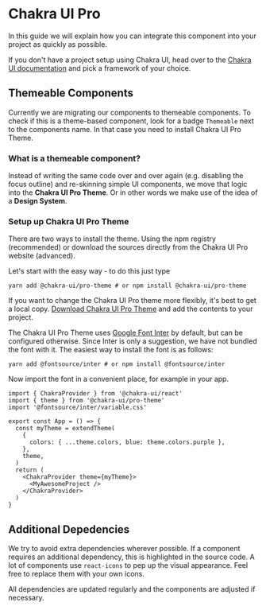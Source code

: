 # Chakra UI Pro

In this guide we will explain how you can integrate this component into your
project as quickly as possible.

If you don't have a project setup using Chakra UI, head over to the
[Chakra UI documentation](https://chakra-ui.com/docs/getting-started)
and pick a framework of your choice.

## Themeable Components

Currently we are migrating our components to themeable components.
To check if this is a theme-based component, look for a badge `Themeable`
next to the components name. In that case you need to install Chakra UI Pro Theme.

### What is a themeable component?

Instead of writing the same code over and over again (e.g. disabling the focus outline)
and re-skinning simple UI components, we move that logic into the **Chakra UI Pro Theme**.
Or in other words we make use of the idea of a **Design System**.

### Setup up Chakra UI Pro Theme

There are two ways to install the theme. Using the npm registry (recommended)
or download the sources directly from the Chakra UI Pro website (advanced).

Let's start with the easy way - to do this just type

```
yarn add @chakra-ui/pro-theme # or npm install @chakra-ui/pro-theme
```

If you want to change the Chakra UI Pro theme more flexibly, it's best
to get a local copy. [Download Chakra UI Pro Theme](https://pro.chakra-ui.com/downloads/themes/chakra-ui-pro-theme.zip)
and add the contents to your project.

The Chakra UI Pro Theme uses [Google Font Inter](https://fonts.google.com/specimen/Inter)
by default, but can be configured otherwise. Since Inter is only a suggestion,
we have not bundled the font with it. The easiest way to install the font is as follows:

```
yarn add @fontsource/inter # or npm install @fontsource/inter
```

Now import the font in a convenient place, for example in your app.

```
import { ChakraProvider } from '@chakra-ui/react'
import { theme } from '@chakra-ui/pro-theme'
import '@fontsource/inter/variable.css'

export const App = () => {
  const myTheme = extendTheme(
    {
      colors: { ...theme.colors, blue: theme.colors.purple },
    },
    theme,
  )
  return (
    <ChakraProvider theme={myTheme}>
      <MyAwesomeProject />
    </ChakraProvider>
  )
}
```

## Additional Depedencies

We try to avoid extra dependencies wherever possible. If a component requires
an additional dependency, this is highlighted in the source code.
A lot of components use `react-icons` to pep up the visual appearance.
Feel free to replace them with your own icons.

All dependencies are updated regularly and the components are adjusted if necessary.

